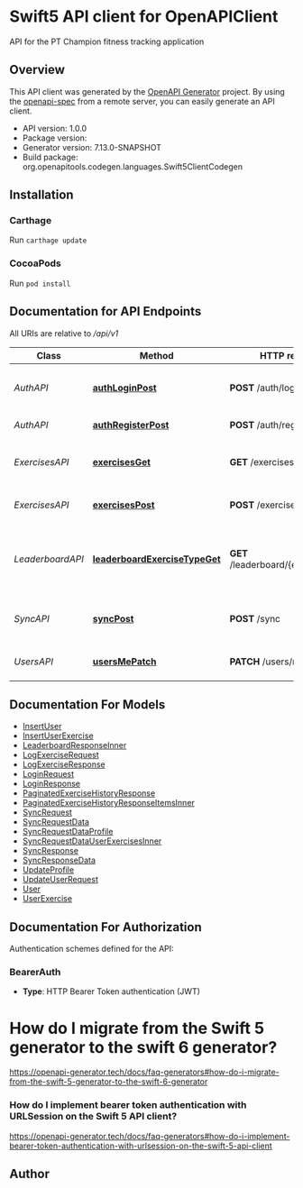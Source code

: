 # Swift5 API client for OpenAPIClient

API for the PT Champion fitness tracking application

## Overview
This API client was generated by the [OpenAPI Generator](https://openapi-generator.tech) project.  By using the [openapi-spec](https://github.com/OAI/OpenAPI-Specification) from a remote server, you can easily generate an API client.

- API version: 1.0.0
- Package version: 
- Generator version: 7.13.0-SNAPSHOT
- Build package: org.openapitools.codegen.languages.Swift5ClientCodegen

## Installation

### Carthage

Run `carthage update`

### CocoaPods

Run `pod install`

## Documentation for API Endpoints

All URIs are relative to */api/v1*

Class | Method | HTTP request | Description
------------ | ------------- | ------------- | -------------
*AuthAPI* | [**authLoginPost**](docs/AuthAPI.md#authloginpost) | **POST** /auth/login | Authenticate a user and get JWT token
*AuthAPI* | [**authRegisterPost**](docs/AuthAPI.md#authregisterpost) | **POST** /auth/register | Register a new user
*ExercisesAPI* | [**exercisesGet**](docs/ExercisesAPI.md#exercisesget) | **GET** /exercises | Get exercise history for the current user
*ExercisesAPI* | [**exercisesPost**](docs/ExercisesAPI.md#exercisespost) | **POST** /exercises | Log a completed exercise
*LeaderboardAPI* | [**leaderboardExerciseTypeGet**](docs/LeaderboardAPI.md#leaderboardexercisetypeget) | **GET** /leaderboard/{exerciseType} | Get leaderboard for a specific exercise type
*SyncAPI* | [**syncPost**](docs/SyncAPI.md#syncpost) | **POST** /sync | Synchronize client data with the server
*UsersAPI* | [**usersMePatch**](docs/UsersAPI.md#usersmepatch) | **PATCH** /users/me | Update current user profile


## Documentation For Models

 - [InsertUser](docs/InsertUser.md)
 - [InsertUserExercise](docs/InsertUserExercise.md)
 - [LeaderboardResponseInner](docs/LeaderboardResponseInner.md)
 - [LogExerciseRequest](docs/LogExerciseRequest.md)
 - [LogExerciseResponse](docs/LogExerciseResponse.md)
 - [LoginRequest](docs/LoginRequest.md)
 - [LoginResponse](docs/LoginResponse.md)
 - [PaginatedExerciseHistoryResponse](docs/PaginatedExerciseHistoryResponse.md)
 - [PaginatedExerciseHistoryResponseItemsInner](docs/PaginatedExerciseHistoryResponseItemsInner.md)
 - [SyncRequest](docs/SyncRequest.md)
 - [SyncRequestData](docs/SyncRequestData.md)
 - [SyncRequestDataProfile](docs/SyncRequestDataProfile.md)
 - [SyncRequestDataUserExercisesInner](docs/SyncRequestDataUserExercisesInner.md)
 - [SyncResponse](docs/SyncResponse.md)
 - [SyncResponseData](docs/SyncResponseData.md)
 - [UpdateProfile](docs/UpdateProfile.md)
 - [UpdateUserRequest](docs/UpdateUserRequest.md)
 - [User](docs/User.md)
 - [UserExercise](docs/UserExercise.md)


<a id="documentation-for-authorization"></a>
## Documentation For Authorization


Authentication schemes defined for the API:
<a id="BearerAuth"></a>
### BearerAuth

- **Type**: HTTP Bearer Token authentication (JWT)


# How do I migrate from the Swift 5 generator to the swift 6 generator?

https://openapi-generator.tech/docs/faq-generators#how-do-i-migrate-from-the-swift-5-generator-to-the-swift-6-generator

### How do I implement bearer token authentication with URLSession on the Swift 5 API client?

https://openapi-generator.tech/docs/faq-generators#how-do-i-implement-bearer-token-authentication-with-urlsession-on-the-swift-5-api-client

## Author




